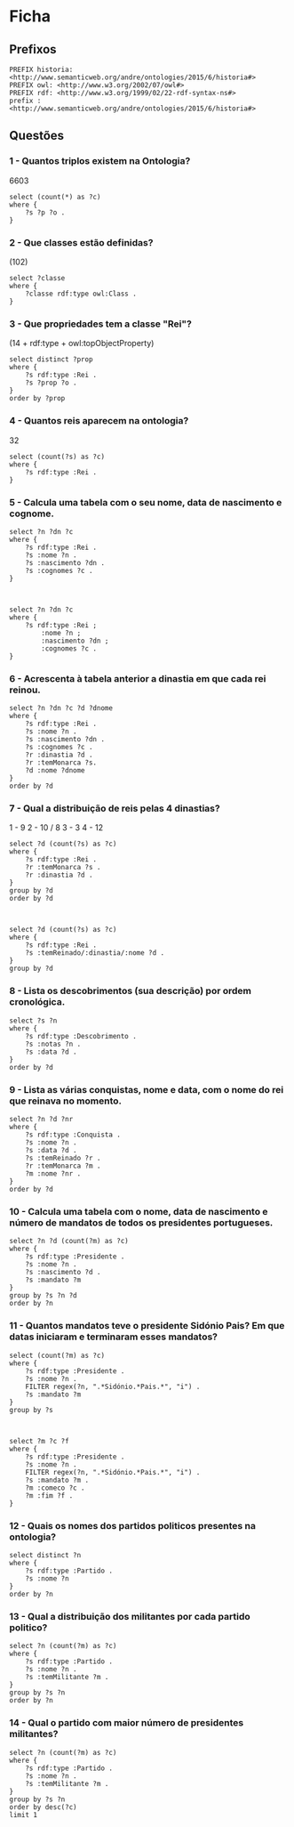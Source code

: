 # Ficha

## Prefixos
```
PREFIX historia: <http://www.semanticweb.org/andre/ontologies/2015/6/historia#>
PREFIX owl: <http://www.w3.org/2002/07/owl#>
PREFIX rdf: <http://www.w3.org/1999/02/22-rdf-syntax-ns#>
prefix : <http://www.semanticweb.org/andre/ontologies/2015/6/historia#>
```

## Questões

### 1 - Quantos triplos existem na Ontologia?
6603
```
select (count(*) as ?c)
where {
    ?s ?p ?o .
}
```

### 2 - Que classes estão definidas?
(102)
```
select ?classe
where {
    ?classe rdf:type owl:Class .
}
```

### 3 - Que propriedades tem a classe "Rei"?
(14 + rdf:type + owl:topObjectProperty)
```
select distinct ?prop
where {
    ?s rdf:type :Rei .
    ?s ?prop ?o .
}
order by ?prop
```
 
### 4 - Quantos reis aparecem na ontologia?
32
```
select (count(?s) as ?c)
where {
    ?s rdf:type :Rei .
}
```

### 5 - Calcula uma tabela com o seu nome, data de nascimento e cognome.
```
select ?n ?dn ?c
where {
    ?s rdf:type :Rei .
    ?s :nome ?n .
    ?s :nascimento ?dn .
    ?s :cognomes ?c .
}



select ?n ?dn ?c
where {
    ?s rdf:type :Rei ;
        :nome ?n ;
        :nascimento ?dn ;
        :cognomes ?c .
}
```

### 6 - Acrescenta à tabela anterior a dinastia em que cada rei reinou.
```
select ?n ?dn ?c ?d ?dnome
where {
    ?s rdf:type :Rei .
    ?s :nome ?n .
    ?s :nascimento ?dn .
    ?s :cognomes ?c .
    ?r :dinastia ?d .
    ?r :temMonarca ?s.
    ?d :nome ?dnome
}
order by ?d
```

### 7 - Qual a distribuição de reis pelas 4 dinastias?
1 - 9
2 - 10 / 8
3 - 3
4 - 12
```
select ?d (count(?s) as ?c)
where {
    ?s rdf:type :Rei .
    ?r :temMonarca ?s .
    ?r :dinastia ?d .
}
group by ?d
order by ?d



select ?d (count(?s) as ?c)
where {
    ?s rdf:type :Rei .
    ?s :temReinado/:dinastia/:nome ?d .
}
group by ?d
```

### 8 - Lista os descobrimentos (sua descrição) por ordem cronológica.
```
select ?s ?n
where {
    ?s rdf:type :Descobrimento .
    ?s :notas ?n .
    ?s :data ?d .
}
order by ?d
```

### 9 - Lista as várias conquistas, nome e data, com o nome do rei que reinava no momento.
```
select ?n ?d ?nr
where {
    ?s rdf:type :Conquista .
    ?s :nome ?n .
    ?s :data ?d .
    ?s :temReinado ?r .
    ?r :temMonarca ?m .
    ?m :nome ?nr .
}
order by ?d
```

### 10 - Calcula uma tabela com o nome, data de nascimento e número de mandatos de todos os presidentes portugueses.
```
select ?n ?d (count(?m) as ?c)
where {
    ?s rdf:type :Presidente .
    ?s :nome ?n .
    ?s :nascimento ?d .
    ?s :mandato ?m
}
group by ?s ?n ?d
order by ?n
```

### 11 - Quantos mandatos teve o presidente Sidónio Pais? Em que datas iniciaram e terminaram esses mandatos?
```
select (count(?m) as ?c)
where {
    ?s rdf:type :Presidente .
    ?s :nome ?n .
    FILTER regex(?n, ".*Sidónio.*Pais.*", "i") .
    ?s :mandato ?m
}
group by ?s



select ?m ?c ?f
where {
    ?s rdf:type :Presidente .
    ?s :nome ?n .
    FILTER regex(?n, ".*Sidónio.*Pais.*", "i") .
    ?s :mandato ?m .
    ?m :comeco ?c .
    ?m :fim ?f .
}
```

### 12 - Quais os nomes dos partidos politicos presentes na ontologia?
```
select distinct ?n
where {
    ?s rdf:type :Partido .
    ?s :nome ?n
}
order by ?n
```

### 13 - Qual a distribuição dos militantes por cada partido politico?
```
select ?n (count(?m) as ?c)
where {
    ?s rdf:type :Partido .
    ?s :nome ?n .
    ?s :temMilitante ?m .
}
group by ?s ?n
order by ?n
```

### 14 - Qual o partido com maior número de presidentes militantes?
```
select ?n (count(?m) as ?c)
where {
    ?s rdf:type :Partido .
    ?s :nome ?n .
    ?s :temMilitante ?m .
}
group by ?s ?n
order by desc(?c)
limit 1
```